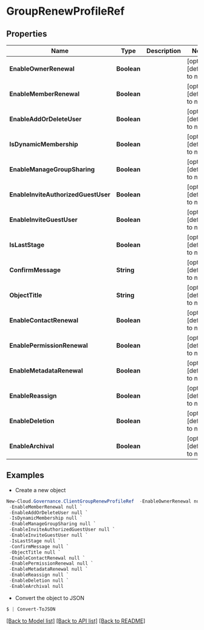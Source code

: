 # GroupRenewProfileRef
## Properties

Name | Type | Description | Notes
------------ | ------------- | ------------- | -------------
**EnableOwnerRenewal** | **Boolean** |  | [optional] [default to null]
**EnableMemberRenewal** | **Boolean** |  | [optional] [default to null]
**EnableAddOrDeleteUser** | **Boolean** |  | [optional] [default to null]
**IsDynamicMembership** | **Boolean** |  | [optional] [default to null]
**EnableManageGroupSharing** | **Boolean** |  | [optional] [default to null]
**EnableInviteAuthorizedGuestUser** | **Boolean** |  | [optional] [default to null]
**EnableInviteGuestUser** | **Boolean** |  | [optional] [default to null]
**IsLastStage** | **Boolean** |  | [optional] [default to null]
**ConfirmMessage** | **String** |  | [optional] [default to null]
**ObjectTitle** | **String** |  | [optional] [default to null]
**EnableContactRenewal** | **Boolean** |  | [optional] [default to null]
**EnablePermissionRenewal** | **Boolean** |  | [optional] [default to null]
**EnableMetadataRenewal** | **Boolean** |  | [optional] [default to null]
**EnableReassign** | **Boolean** |  | [optional] [default to null]
**EnableDeletion** | **Boolean** |  | [optional] [default to null]
**EnableArchival** | **Boolean** |  | [optional] [default to null]

## Examples

- Create a new object
```powershell
New-Cloud.Governance.ClientGroupRenewProfileRef  -EnableOwnerRenewal null `
 -EnableMemberRenewal null `
 -EnableAddOrDeleteUser null `
 -IsDynamicMembership null `
 -EnableManageGroupSharing null `
 -EnableInviteAuthorizedGuestUser null `
 -EnableInviteGuestUser null `
 -IsLastStage null `
 -ConfirmMessage null `
 -ObjectTitle null `
 -EnableContactRenewal null `
 -EnablePermissionRenewal null `
 -EnableMetadataRenewal null `
 -EnableReassign null `
 -EnableDeletion null `
 -EnableArchival null
```

- Convert the object to JSON
```powershell
$ | Convert-ToJSON
```


[[Back to Model list]](../README.md#documentation-for-models) [[Back to API list]](../README.md#documentation-for-api-endpoints) [[Back to README]](../README.md)

